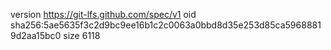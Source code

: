 version https://git-lfs.github.com/spec/v1
oid sha256:5ae5635f3c2d9bc9ee16b1c2c0063a0bbd8d35e253d85ca59688819d2aa15bc0
size 6118
